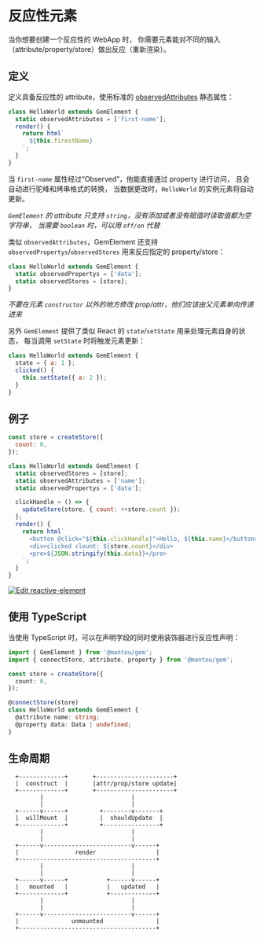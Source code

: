 # 反应性元素

当你想要创建一个反应性的 WebApp 时，
你需要元素能对不同的输入（attribute/property/store）做出反应（重新渲染）。

## 定义

定义具备反应性的 attribute，使用标准的 [observedAttributes](https://developer.mozilla.org/en-US/docs/Web/Web_Components/Using_custom_elements#Using_the_lifecycle_callbacks) 静态属性：

```js
class HelloWorld extends GemElement {
  static observedAttributes = ['first-name'];
  render() {
    return html`
      ${this.firestName}
    `;
  }
}
```

当 `first-name` 属性经过“Observed”，他能直接通过 property 进行访问，
且会自动进行驼峰和烤串格式的转换，
当数据更改时，`HelloWorld` 的实例元素将自动更新。

_`GemElement` 的 attribute 只支持 `string`，没有添加或者没有赋值时读取值都为空字符串，_
_当需要 `boolean` 时，可以用 `off/on` 代替_

类似 `observedAttributes`，GemElement 还支持 `observedPropertys`/`observedStores` 用来反应指定的 property/store：

```js
class HelloWorld extends GemElement {
  static observedPropertys = ['data'];
  static observedStores = [store];
}
```

_不要在元素 `constructor` 以外的地方修改 prop/attr，他们应该由父元素单向传递进来_

另外 `GemElement` 提供了类似 React 的 `state`/`setState` 用来处理元素自身的状态，
每当调用 `setState` 时将触发元素更新：

```js
class HelloWorld extends GemElement {
  state = { a: 1 };
  clicked() {
    this.setState({ a: 2 });
  }
}
```

## 例子

```js
const store = createStore({
  count: 0,
});

class HelloWorld extends GemElement {
  static observedStores = [store];
  static observedAttributes = ['name'];
  static observedPropertys = ['data'];

  clickHandle = () => {
    updateStore(store, { count: ++store.count });
  };
  render() {
    return html`
      <button @click="${this.clickHandle}">Hello, ${this.name}</button>
      <div>clicked clount: ${store.count}</div>
      <pre>${JSON.stringify(this.data)}</pre>
    `;
  }
}
```

[![Edit reactive-element](https://codesandbox.io/static/img/play-codesandbox.svg)](https://codesandbox.io/s/reactive-element-chu75?fontsize=14&hidenavigation=1&theme=dark)

## 使用 TypeScript

当使用 TypeScript 时，可以在声明字段的同时使用装饰器进行反应性声明：

```ts
import { GemElement } from '@mantou/gem';
import { connectStore, attribute, property } from '@mantou/gem';

const store = createStore({
  count: 0,
});

@connectStore(store)
class HelloWorld extends GemElement {
  @attribute name: string;
  @property data: Data | undefined;
}
```

## 生命周期

```
  +-------------+       +----------------------+
  |  construct  |       |attr/prop/store update|
  +-------------+       +----------------------+
         |                         |
         |                         |
  +------v------+         +--------v-------+
  |  willMount  |         |  shouldUpdate  |
  +-------------+         +----------------+
         |                         |
         |                         |
  +------v-------------------------v------+
  |                render                 |
  +---------------------------------------+
         |                         |
         |                         |
  +------v------+           +------v------+
  |   mounted   |           |   updated   |
  +-------------+           +-------------+
         |                         |
         |                         |
  +------v-------------------------v------+
  |               unmounted               |
  +---------------------------------------+
```
